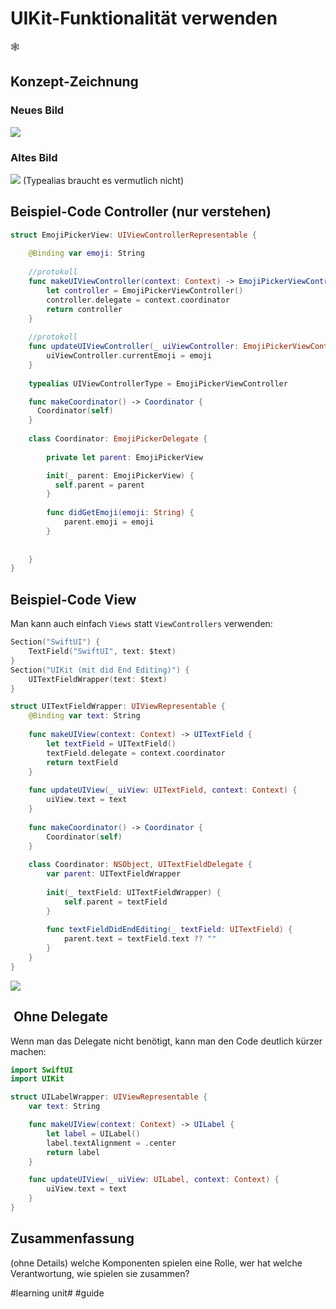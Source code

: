 # UIKit-Funktionalität verwenden
🕸️

## Konzept-Zeichnung

### Neues Bild
![][image-1]

### Altes Bild
![][image-2]
(Typealias braucht es vermutlich nicht)

## Beispiel-Code Controller (nur verstehen)

```swift
struct EmojiPickerView: UIViewControllerRepresentable {
    
    @Binding var emoji: String
    
	//protokoll
    func makeUIViewController(context: Context) -> EmojiPickerViewController {
        let controller = EmojiPickerViewController()
        controller.delegate = context.coordinator
        return controller
    }
    
	//protokoll
    func updateUIViewController(_ uiViewController: EmojiPickerViewController, context: Context) {
		uiViewController.currentEmoji = emoji
	}
    
    typealias UIViewControllerType = EmojiPickerViewController

    func makeCoordinator() -> Coordinator {
      Coordinator(self)
    }
    
    class Coordinator: EmojiPickerDelegate {
        
        private let parent: EmojiPickerView

        init(_ parent: EmojiPickerView) {
          self.parent = parent
        }
        
        func didGetEmoji(emoji: String) {
            parent.emoji = emoji
        }
        
        
    }
}
```

## Beispiel-Code View

Man kann auch einfach `Views` statt `ViewControllers` verwenden:

```swift
Section("SwiftUI") {
    TextField("SwiftUI", text: $text)
}
Section("UIKit (mit did End Editing)") {
    UITextFieldWrapper(text: $text)
}

struct UITextFieldWrapper: UIViewRepresentable {
    @Binding var text: String
    
    func makeUIView(context: Context) -> UITextField {
        let textField = UITextField()
        textField.delegate = context.coordinator
        return textField
    }
    
    func updateUIView(_ uiView: UITextField, context: Context) {
        uiView.text = text
    }
    
    func makeCoordinator() -> Coordinator {
        Coordinator(self)
    }
    
    class Coordinator: NSObject, UITextFieldDelegate {
        var parent: UITextFieldWrapper
        
        init(_ textField: UITextFieldWrapper) {
            self.parent = textField
        }
        
        func textFieldDidEndEditing(_ textField: UITextField) {
            parent.text = textField.text ?? ""
        }
    }
}
```

![][image-3]

##  Ohne Delegate

Wenn man das Delegate nicht benötigt, kann man den Code deutlich kürzer machen:

```swift
import SwiftUI
import UIKit

struct UILabelWrapper: UIViewRepresentable {
    var text: String

    func makeUIView(context: Context) -> UILabel {
        let label = UILabel()
        label.textAlignment = .center
        return label
    }

    func updateUIView(_ uiView: UILabel, context: Context) {
        uiView.text = text
    }
}
```

## Zusammenfassung
(ohne Details) welche Komponenten spielen eine Rolle, wer hat welche Verantwortung, wie spielen sie zusammen?

[image-1]:	assets/UIViewControllerRepresentable.drawio.png
[image-2]:	assets/Konzeptzeichnung_UIKit.drawio.png
[image-3]:	assets/2023-07-28%2008.14.59.gif

#learning unit# #guide